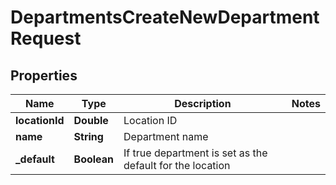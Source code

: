 

# DepartmentsCreateNewDepartmentRequest


## Properties

| Name | Type | Description | Notes |
|------------ | ------------- | ------------- | -------------|
|**locationId** | **Double** | Location ID |  |
|**name** | **String** | Department name |  |
|**_default** | **Boolean** | If true department is set as the default for the location |  |



